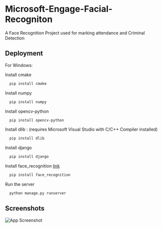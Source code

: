 
# Microsoft-Engage-Facial-Recogniton

A Face Recognition Project used for marking attendance and Criminal Detection



## Deployment
For Windows:

Install cmake
```bash
  pip install cmake
```
Install numpy
```bash
  pip install numpy
```
Install opencv-python
```bash
  pip install opencv-python
```
Install dlib : (requires Microsoft Visual Studio with C/C++ Compiler installed)
```bash
  pip install dlib
```
Install django
```bash
  pip install django
```
Install face_recognition [link](https://linktodocumentation)
```bash
  pip install face_recognition
```
Run the server 
```bash
  python manage.py runserver
```
## Screenshots

![App Screenshot](https://drive.google.com/file/d/19K0Wli2bMcy3i2NhPvwrJZu7MDL7eC9w/view?usp=sharing)

